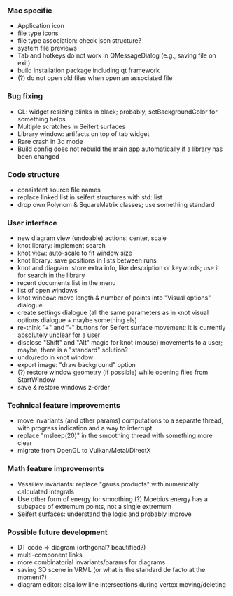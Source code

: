 ### Mac specific

* Application icon
* file type icons
* file type association: check json structure?
* system file previews
* Tab and hotkeys do not work in QMessageDialog (e.g., saving file on exit)
* build installation package including qt framework
* (?) do not open old files when open an associated file

### Bug fixing

* GL: widget resizing blinks in black; probably, setBackgroundColor for something helps
* Multiple scratches in Seifert surfaces
* Library window: artifacts on top of tab widget
* Rare crash in 3d mode
* Build config does not rebuild the main app automatically if a library has been changed

### Code structure

* consistent source file names
* replace linked list in seifert structures with std::list
* drop own Polynom & SquareMatrix classes; use something standard

### User interface

* new diagram view (undoable) actions: center, scale
* knot library: implement search
* knot view: auto-scale to fit window size
* knot library: save positions in lists between runs
* knot and diagram: store extra info, like description or keywords; use it for search in the library
* recent documents list in the menu
* list of open windows
* knot window: move length & number of points into "Visual options" dialogue
* create settings dialogue (all the same parameters as in knot visual options dialogue + maybe something els)
* re-think "+" and "-" buttons for Seifert surface movement: it is currently absolutely unclear for a user
* disclose "Shift" and "Alt" magic for knot (mouse) movements to a user; maybe, there is a "standard" solution?
* undo/redo in knot window
* export image: "draw background" option
* (?) restore window geometry (if possible) while opening files from StartWindow
* save & restore windows z-order

### Technical feature improvements

* move invariants (and other params) computations to a separate thread, with progress indication and a way to interrupt
* replace "msleep(20)" in the smoothing thread with something more clear
* migrate from OpenGL to Vulkan/Metal/DirectX

### Math feature improvements

* Vassiliev invariants: replace "gauss products" with numerically calculated integrals
* Use other form of energy for smoothing (?) Moebius energy has a subspace of extremum points, not a single extremum
* Seifert surfaces: understand the logic and probably improve

### Possible future development

* DT code => diagram (orthgonal? beautified?)
* multi-component links
* more combinatorial invariants/params for diagrams
* saving 3D scene in VRML (or what is the standard de facto at the moment?)
* diagram editor: disallow line intersections during vertex moving/deleting
